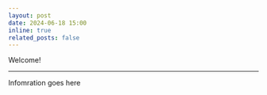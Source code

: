 ```yaml
---
layout: post
date: 2024-06-18 15:00
inline: true
related_posts: false
---
```


Welcome!

---

Infomration goes here
